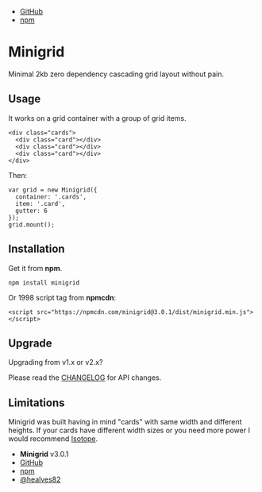 - [GitHub](https://github.com/henriquea/minigrid)
- [npm](https://www.npmjs.com/package/minigrid)

# Minigrid

Minimal 2kb zero dependency cascading grid layout without pain.

## Usage

It works on a grid container with a group of grid items.

```
<div class="cards">
  <div class="card"></div>
  <div class="card"></div>
  <div class="card"></div>
</div>
```

Then:

```
var grid = new Minigrid({
  container: '.cards',
  item: '.card',
  gutter: 6
});
grid.mount();
```

## Installation

Get it from <strong>npm</strong>.

```
npm install minigrid
```

Or 1998 script tag from **npmcdn**:

```
<script src="https://npmcdn.com/minigrid@3.0.1/dist/minigrid.min.js"></script>
```

## Upgrade

Upgrading from v1.x or v2.x?

Please read the [CHANGELOG](https://github.com/henriquea/minigrid/blob/master/CHANGELOG.md) for API changes.

## Limitations

Minigrid was built having in mind "cards" with same width and different heights. If your cards have different width sizes or you need more power I would recommend [Isotope](http://isotope.metafizzy.co/).

- **Minigrid** v3.0.1
- [GitHub](https://github.com/henriquea/minigrid)
- [npm](https://www.npmjs.com/package/minigrid)
- [@healves82](https://twitter.com/healves82)
